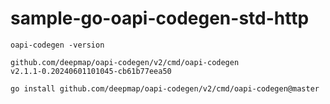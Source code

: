# sample-go-oapi-codegen-std-http

```shell
oapi-codegen -version

github.com/deepmap/oapi-codegen/v2/cmd/oapi-codegen
v2.1.1-0.20240601101045-cb61b77eea50
```

```shell
go install github.com/deepmap/oapi-codegen/v2/cmd/oapi-codegen@master
```
